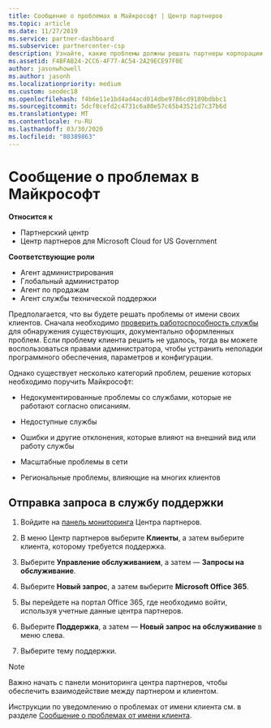 ```yaml
---
title: Сообщение о проблемах в Майкрософт | Центр партнеров
ms.topic: article
ms.date: 11/27/2019
ms.service: partner-dashboard
ms.subservice: partnercenter-csp
description: Узнайте, какие проблемы должны решать партнеры корпорации Майкрософт для своих клиентов и какие проблемы может потребоваться передать корпорации Майкрософт.
ms.assetid: F4BFAB24-2CC6-4F77-AC54-2A29ECE97F0E
author: jasonwhowell
ms.author: jasonh
ms.localizationpriority: medium
ms.custom: seodec18
ms.openlocfilehash: f4b6e11e1bd4ad4acd014dbe9786cd9189bdbbc1
ms.sourcegitcommit: 5dcf8cefd2c4731c6a80e57c65b43521d7c37b6d
ms.translationtype: MT
ms.contentlocale: ru-RU
ms.lasthandoff: 03/30/2020
ms.locfileid: "80389863"
---
```

# <a name="escalate-problems-to-microsoft"></a>Сообщение о проблемах в Майкрософт

**Относится к**

- Партнерский центр
- Центр партнеров для Microsoft Cloud for US Government

**Соответствующие роли**

- Агент администрирования
- Глобальный администратор
- Агент по продажам
- Агент службы технической поддержки

Предполагается, что вы будете решать проблемы от имени своих клиентов. Сначала необходимо [проверить работоспособность службы](check-service-health.md) для обнаружения существующих, документально оформленных проблем. Если проблему клиента решить не удалось, тогда вы можете воспользоваться правами администратора, чтобы устранить неполадки программного обеспечения, параметров и конфигурации.

Однако существует несколько категорий проблем, решение которых необходимо поручить Майкрософт:

- Недокументированные проблемы со службами, которые не работают согласно описаниям.

- Недоступные службы

- Ошибки и другие отклонения, которые влияют на внешний вид или работу службы

- Масштабные проблемы в сети

- Региональные проблемы, влияющие на многих клиентов

## <a name="submit-a-support-request"></a>Отправка запроса в службу поддержки

1. Войдите на [панель мониторинга](https://partner.microsoft.com/dashboard) Центра партнеров.

2. В меню Центр партнеров выберите **Клиенты**, а затем выберите клиента, которому требуется поддержка.

3. Выберите **Управление обслуживанием**, а затем — **Запросы на обслуживание**.

4. Выберите **Новый запрос**, а затем выберите **Microsoft Office 365**.

5. Вы перейдете на портал Office 365, где необходимо войти, используя учетные данные центра партнеров.

6. Выберите **Поддержка**, а затем — **Новый запрос на обслуживание** в меню слева.

7. Выберите тему поддержки.

>[!NOTE]
>Важно начать с панели мониторинга центра партнеров, чтобы обеспечить взаимодействие между партнером и клиентом. 


Инструкции по уведомлению о проблемах от имени клиента см. в разделе [Сообщение о проблемах от имени клиента](report-problems-on-behalf-of-a-customer.md).

 

 



